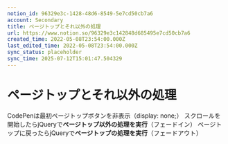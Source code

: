 ```yaml
---
notion_id: 96329e3c-1428-48d6-8549-5e7cd50cb7a6
account: Secondary
title: ページトップとそれ以外の処理
url: https://www.notion.so/96329e3c142848d685495e7cd50cb7a6
created_time: 2022-05-08T23:54:00.000Z
last_edited_time: 2022-05-08T23:54:00.000Z
sync_status: placeholder
sync_time: 2025-07-12T15:01:47.504329
---
```

# ページトップとそれ以外の処理

CodePenは最初ページトップボタンを非表示（display: none;）
スクロールを開始したらjQueryで**ページトップ以外の処理を実行**（フェードイン）
ページトップに戻ったらjQueryで**ページトップの処理を実行**（フェードアウト）